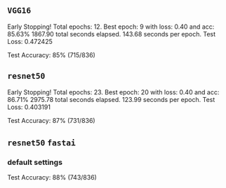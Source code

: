 ## `VGG16`
Early Stopping! Total epochs: 12. Best epoch: 9 with loss: 0.40 and acc: 85.63%
1867.90 total seconds elapsed. 143.68 seconds per epoch.
Test Loss: 0.472425


Test Accuracy: 85% (715/836)

## `resnet50`
Early Stopping! Total epochs: 23. Best epoch: 20 with loss: 0.40 and acc: 86.71%
2975.78 total seconds elapsed. 123.99 seconds per epoch.
Test Loss: 0.403191


Test Accuracy: 87% (731/836)


## `resnet50` `fastai`
### default settings
Test Accuracy: 88% (743/836)